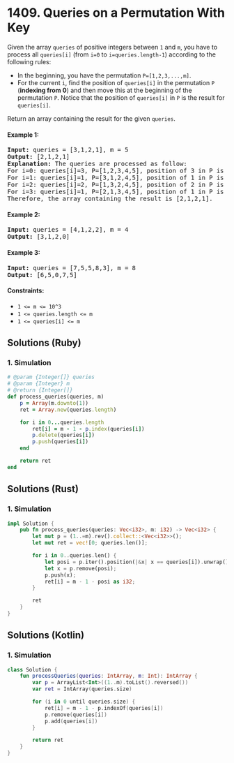 # 1409. Queries on a Permutation With Key
Given the array `queries` of positive integers between `1` and `m`, you have to process all `queries[i]` (from `i=0` to `i=queries.length-1`) according to the following rules:
* In the beginning, you have the permutation `P=[1,2,3,...,m]`.
* For the current `i`, find the position of `queries[i]` in the permutation `P` (**indexing from 0**) and then move this at the beginning of the permutation `P`. Notice that the position of `queries[i]` in `P` is the result for `queries[i]`.

Return an array containing the result for the given `queries`.

#### Example 1:
<pre>
<strong>Input:</strong> queries = [3,1,2,1], m = 5
<strong>Output:</strong> [2,1,2,1]
<strong>Explanation:</strong> The queries are processed as follow:
For i=0: queries[i]=3, P=[1,2,3,4,5], position of 3 in P is <b>2</b>, then we move 3 to the beginning of P resulting in P=[3,1,2,4,5].
For i=1: queries[i]=1, P=[3,1,2,4,5], position of 1 in P is <b>1</b>, then we move 1 to the beginning of P resulting in P=[1,3,2,4,5].
For i=2: queries[i]=2, P=[1,3,2,4,5], position of 2 in P is <b>2</b>, then we move 2 to the beginning of P resulting in P=[2,1,3,4,5].
For i=3: queries[i]=1, P=[2,1,3,4,5], position of 1 in P is <b>1</b>, then we move 1 to the beginning of P resulting in P=[1,2,3,4,5].
Therefore, the array containing the result is [2,1,2,1].
</pre>

#### Example 2:
<pre>
<strong>Input:</strong> queries = [4,1,2,2], m = 4
<strong>Output:</strong> [3,1,2,0]
</pre>

#### Example 3:
<pre>
<strong>Input:</strong> queries = [7,5,5,8,3], m = 8
<strong>Output:</strong> [6,5,0,7,5]
</pre>

#### Constraints:
* `1 <= m <= 10^3`
* `1 <= queries.length <= m`
* `1 <= queries[i] <= m`

## Solutions (Ruby)

### 1. Simulation
```Ruby
# @param {Integer[]} queries
# @param {Integer} m
# @return {Integer[]}
def process_queries(queries, m)
    p = Array(m.downto(1))
    ret = Array.new(queries.length)

    for i in 0...queries.length
        ret[i] = m - 1 - p.index(queries[i])
        p.delete(queries[i])
        p.push(queries[i])
    end

    return ret
end
```

## Solutions (Rust)

### 1. Simulation
```Rust
impl Solution {
    pub fn process_queries(queries: Vec<i32>, m: i32) -> Vec<i32> {
        let mut p = (1..=m).rev().collect::<Vec<i32>>();
        let mut ret = vec![0; queries.len()];

        for i in 0..queries.len() {
            let posi = p.iter().position(|&x| x == queries[i]).unwrap();
            let x = p.remove(posi);
            p.push(x);
            ret[i] = m - 1 - posi as i32;
        }

        ret
    }
}
```

## Solutions (Kotlin)

### 1. Simulation
```Kotlin
class Solution {
    fun processQueries(queries: IntArray, m: Int): IntArray {
        var p = ArrayList<Int>((1..m).toList().reversed())
        var ret = IntArray(queries.size)

        for (i in 0 until queries.size) {
            ret[i] = m - 1 - p.indexOf(queries[i])
            p.remove(queries[i])
            p.add(queries[i])
        }

        return ret
    }
}
```
